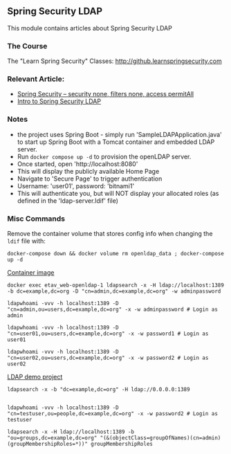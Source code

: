 ## Spring Security LDAP

This module contains articles about Spring Security LDAP

### The Course

The "Learn Spring Security" Classes: http://github.learnspringsecurity.com

### Relevant Article: 

- [Spring Security – security none, filters none, access permitAll](https://www.baeldung.com/security-none-filters-none-access-permitAll)
- [Intro to Spring Security LDAP](https://www.baeldung.com/spring-security-ldap)

### Notes

- the project uses Spring Boot - simply run 'SampleLDAPApplication.java' to start up Spring Boot with a Tomcat container and embedded LDAP server.
- Run `docker compose up -d` to provision the openLDAP server.
- Once started, open 'http://localhost:8080'
- This will display the publicly available Home Page
- Navigate to 'Secure Page' to trigger authentication
- Username: 'user01', password: 'bitnami1'
- This will authenticate you, but will NOT display your allocated roles (as defined in the 'ldap-server.ldif' file)

### Misc Commands

Remove the container volume that stores config info when changing the `ldif` file with:

```shell
docker-compose down && docker volume rm openldap_data ; docker-compose up -d
```


[Container image](https://hub.docker.com/r/bitnami/openldap/)

```shell
docker exec etav_web-openldap-1 ldapsearch -x -H ldap://localhost:1389 -b dc=example,dc=org -D "cn=admin,dc=example,dc=org" -w adminpassword
```

```shell
ldapwhoami -vvv -h localhost:1389 -D "cn=admin,ou=users,dc=example,dc=org" -x -w adminpassword # Login as admin

ldapwhoami -vvv -h localhost:1389 -D "cn=user01,ou=users,dc=example,dc=org" -x -w password1 # Login as user01

ldapwhoami -vvv -h localhost:1389 -D "cn=user02,ou=users,dc=example,dc=org" -x -w password2 # Login as user02
```

[LDAP demo project](https://github.com/wearearima/spring-boot-ldap-login)

```shell
ldapsearch -x -b "dc=example,dc=org" -H ldap://0.0.0.0:1389
```

```shell

ldapwhoami -vvv -h localhost:1389 -D "cn=testuser,ou=people,dc=example,dc=org" -x -w password2 # Login as testuser
```

```shell
ldapsearch -x -H ldap://localhost:1389 -b "ou=groups,dc=example,dc=org" "(&(objectClass=groupOfNames)(cn=admin)(groupMembershipRoles=*))" groupMembershipRoles
```
